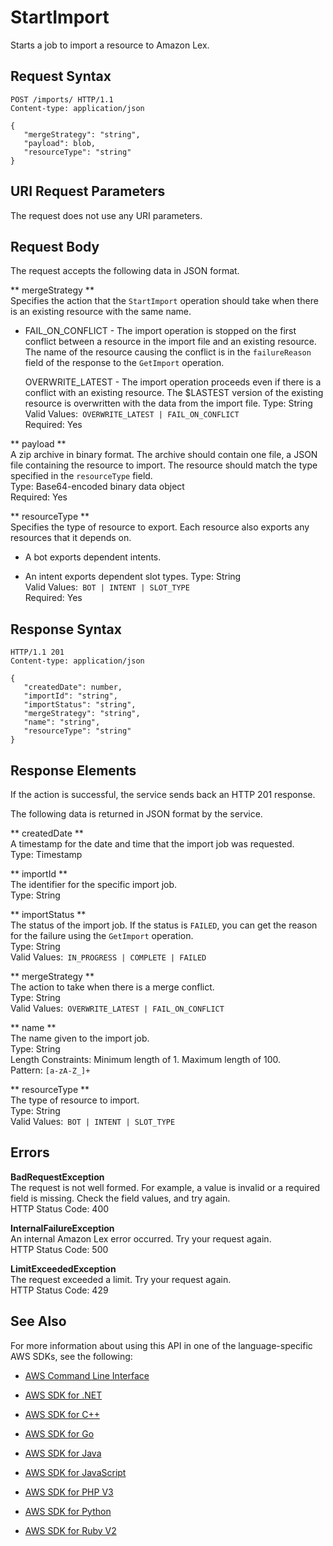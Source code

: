 # StartImport<a name="API_StartImport"></a>

Starts a job to import a resource to Amazon Lex\.

## Request Syntax<a name="API_StartImport_RequestSyntax"></a>

```
POST /imports/ HTTP/1.1
Content-type: application/json

{
   "mergeStrategy": "string",
   "payload": blob,
   "resourceType": "string"
}
```

## URI Request Parameters<a name="API_StartImport_RequestParameters"></a>

The request does not use any URI parameters\.

## Request Body<a name="API_StartImport_RequestBody"></a>

The request accepts the following data in JSON format\.

 ** mergeStrategy **   
Specifies the action that the `StartImport` operation should take when there is an existing resource with the same name\.  

+ FAIL\_ON\_CONFLICT \- The import operation is stopped on the first conflict between a resource in the import file and an existing resource\. The name of the resource causing the conflict is in the `failureReason` field of the response to the `GetImport` operation\.

  OVERWRITE\_LATEST \- The import operation proceeds even if there is a conflict with an existing resource\. The $LASTEST version of the existing resource is overwritten with the data from the import file\.
Type: String  
Valid Values:` OVERWRITE_LATEST | FAIL_ON_CONFLICT`   
Required: Yes

 ** payload **   
A zip archive in binary format\. The archive should contain one file, a JSON file containing the resource to import\. The resource should match the type specified in the `resourceType` field\.  
Type: Base64\-encoded binary data object  
Required: Yes

 ** resourceType **   
Specifies the type of resource to export\. Each resource also exports any resources that it depends on\.   

+ A bot exports dependent intents\.

+ An intent exports dependent slot types\.
Type: String  
Valid Values:` BOT | INTENT | SLOT_TYPE`   
Required: Yes

## Response Syntax<a name="API_StartImport_ResponseSyntax"></a>

```
HTTP/1.1 201
Content-type: application/json

{
   "createdDate": number,
   "importId": "string",
   "importStatus": "string",
   "mergeStrategy": "string",
   "name": "string",
   "resourceType": "string"
}
```

## Response Elements<a name="API_StartImport_ResponseElements"></a>

If the action is successful, the service sends back an HTTP 201 response\.

The following data is returned in JSON format by the service\.

 ** createdDate **   
A timestamp for the date and time that the import job was requested\.  
Type: Timestamp

 ** importId **   
The identifier for the specific import job\.  
Type: String

 ** importStatus **   
The status of the import job\. If the status is `FAILED`, you can get the reason for the failure using the `GetImport` operation\.  
Type: String  
Valid Values:` IN_PROGRESS | COMPLETE | FAILED` 

 ** mergeStrategy **   
The action to take when there is a merge conflict\.  
Type: String  
Valid Values:` OVERWRITE_LATEST | FAIL_ON_CONFLICT` 

 ** name **   
The name given to the import job\.  
Type: String  
Length Constraints: Minimum length of 1\. Maximum length of 100\.  
Pattern: `[a-zA-Z_]+` 

 ** resourceType **   
The type of resource to import\.  
Type: String  
Valid Values:` BOT | INTENT | SLOT_TYPE` 

## Errors<a name="API_StartImport_Errors"></a>

 **BadRequestException**   
The request is not well formed\. For example, a value is invalid or a required field is missing\. Check the field values, and try again\.  
HTTP Status Code: 400

 **InternalFailureException**   
An internal Amazon Lex error occurred\. Try your request again\.  
HTTP Status Code: 500

 **LimitExceededException**   
The request exceeded a limit\. Try your request again\.  
HTTP Status Code: 429

## See Also<a name="API_StartImport_SeeAlso"></a>

For more information about using this API in one of the language\-specific AWS SDKs, see the following:

+  [AWS Command Line Interface](http://docs.aws.amazon.com/goto/aws-cli/lex-models-2017-04-19/StartImport) 

+  [AWS SDK for \.NET](http://docs.aws.amazon.com/goto/DotNetSDKV3/lex-models-2017-04-19/StartImport) 

+  [AWS SDK for C\+\+](http://docs.aws.amazon.com/goto/SdkForCpp/lex-models-2017-04-19/StartImport) 

+  [AWS SDK for Go](http://docs.aws.amazon.com/goto/SdkForGoV1/lex-models-2017-04-19/StartImport) 

+  [AWS SDK for Java](http://docs.aws.amazon.com/goto/SdkForJava/lex-models-2017-04-19/StartImport) 

+  [AWS SDK for JavaScript](http://docs.aws.amazon.com/goto/AWSJavaScriptSDK/lex-models-2017-04-19/StartImport) 

+  [AWS SDK for PHP V3](http://docs.aws.amazon.com/goto/SdkForPHPV3/lex-models-2017-04-19/StartImport) 

+  [AWS SDK for Python](http://docs.aws.amazon.com/goto/boto3/lex-models-2017-04-19/StartImport) 

+  [AWS SDK for Ruby V2](http://docs.aws.amazon.com/goto/SdkForRubyV2/lex-models-2017-04-19/StartImport) 
